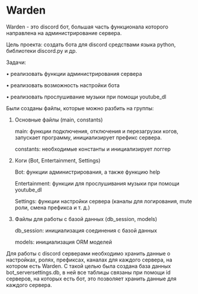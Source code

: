 Warden
=========================================================
Warden - это discord бот, большая часть функционала которого направлена на администрирование сервера.

Цель проекта: создать бота для discord средствами языка python, библиотеки discord.py и др.

Задачи:

•	реализовать функции администрирования сервера 

•	реализовать возможность настройки бота 

•	реализовать прослушивание музыки при помощи youtube_dl


Были созданы файлы, которые можно разбить на группы:

1. Основные файлы (main, constants)

	main: функции подключения, отключения и перезагрузки 	когов, 	запускает программу, инициализирует префикс сервера.
	
	constants: необходимые константы и инициализирует логгер

2. Коги (Bot, Entertainment, Settings)

	Bot: функции администрирования, а также функцию help
	
	Entertainment: функции для прослушивания музыки при помощи youtube_dl
	
	Settings: функции настройки сервера (каналы для логирования, mute 	роли, смена префикса и т. д.)

3. Файлы для работы с базой данных (db_session, models)

	db_session: инициализация соединения с базой данных
	
	models: инициализация ORM моделей
  
Для работы с discord серверами необходимо хранить данные о настройках, ролях, префиксах, каналах для каждого сервера, на котором есть Warden. С такой целью была создана база данных bot_serversettings.db, в ней все таблицы связаны при помощи id серверов, на которых есть бот, это позволяет хранить данные для каждого сервера. 
